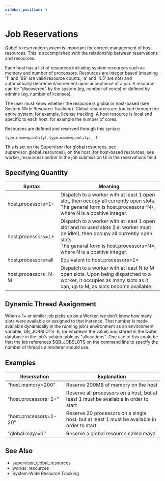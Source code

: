 ```yaml
---
sidebar_position: 4
---
```


# Job Reservations
Qube!'s reservation system is important for correct management of host
resources. This is accomplished with the relationship between reservations
and resources.

Each host has a list of resources including system resources such as memory
and number of processors. Resources are integer based (meaning '1' and '99'
are valid resource counts; 'a' and '4.5' are not) and automatically
decrement/increment upon acceptance of a job. A resource can be "discovered"
by the system (eg, number of cores) or defined by admins (eg, number of licenses).

The user must know whether the resource is global or host-based (see System-Wide
Resource Tracking). Global resources are tracked through the entire system, for
example, license tracking. A host resource is local and specific to each host,
for example the number of cores.

Resources are defined and reserved through this syntax:
```
type.name=quantity[,type.name=quantity...]
```

This is set on the Supervisor (for global resources, see supervisor_global_resources), on the host (for host-based resources, see worker_resources) and/or in the job submission UI in the reservations field.

## Specifying Quantity
| Syntax | Meaning |
| ---    | ---     |
| host.processors=1+	| Dispatch to a worker with at least 1 open slot, then occupy all currently open slots.<br/>The general form is host.processors=N+, where N is a positive integer. |
| host.processors=1\*	| Dispatch to a worker with at least 1 open slot and no used slots (i.e. worker must be idle!), then occupy all currently open slots.<br/>The general form is host.processors=N\*, where  N  is a positive integer. |
| host.processors=all	| Equivalent to host.processors=1\* |
| host.processors=N-M	| Dispatch to a worker with at least N to M open slots. Upon being dispatched to a worker, it occupies as many slots as it can, up to M, as slots become available. |

## Dynamic Thread Assignment
When a 1+ or similar job picks up on a Worker, we don't know how many slots were available or assigned to that instance. That number is made available dynamically in the running job's environment as an environment variable, QB_JOBSLOTS=6, (or whatever the value) and stored in the Qube! database in the job's subjob table as "allocations". One use of this could be that the job references $QB_JOBSLOTS on the command line to specify the number of threads a renderer should use.


## Examples

| Reservation | Explanation |
| ---         | ---         |
| "host.memory=200"	| Reserve 200MB of memory on the host |
| "host.processors=1+"	| Reserve all processors on a host, but at least 1 must be available in order to start |
| "host.processors=1-20"	| Reserve 20 processors on a single host, but at least 1 must be available in order to start |
| "global.maya=1"	| Reserve a global resource called maya |

## See Also
-	supervisor_global_resources
-	worker_resources
-	System-Wide Resource Tracking
